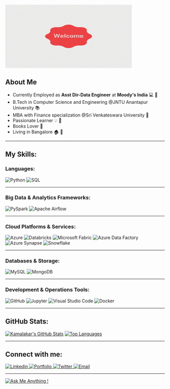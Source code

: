 <img src="https://github.com/kamalakarpeta/kamalakarpeta/blob/master/Welcome-Animated-shape-PixTeller.gif?raw=true" width="400" height="200" />

## About Me
* Currently Employed as **Asst Dir-Data Engineer** at **Moody's India** :computer: :office:
* B.Tech in Computer Science and Engineering @JNTU Anantapur University :books:
* MBA with Finance specialization @Sri Venkateswara University :school:
* Passionate Learner :bulb: :high_brightness:
* Books Lover :notebook_with_decorative_cover:
* Living in Bangalore :house: :sunrise:

---
## My Skills:
### Languages:
![Python](https://img.shields.io/badge/python-3670A0?style=for-the-badge&logo=python&logoColor=ffdd54)
![SQL](https://img.shields.io/badge/SQL-4479A1?style=for-the-badge&logo=postgresql&logoColor=white)

---
### Big Data & Analytics Frameworks:
![PySpark](https://img.shields.io/badge/PySpark-E69420?style=for-the-badge&logo=apachespark&logoColor=black)
![Apache Airflow](https://img.shields.io/badge/Apache%20Airflow-017CEE?style=for-the-badge&logo=apache-airflow&logoColor=white)

---
### Cloud Platforms & Services:
![Azure](https://img.shields.io/badge/Azure-0078D4?style=for-the-badge&logo=microsoftazure&logoColor=white)
![Databricks](https://img.shields.io/badge/Databricks-FF3621?style=for-the-badge&logo=databricks&logoColor=white)
![Microsoft Fabric](https://img.shields.io/badge/Microsoft%20Fabric-42B2D8?style=for-the-badge&logo=microsoft-power-bi&logoColor=white)
![Azure Data Factory](https://img.shields.io/badge/Azure%20Data%20Factory-0078D4?style=for-the-badge&logo=azure&logoColor=white)
![Azure Synapse](https://img.shields.io/badge/Azure%20Synapse-0361C6?style=for-the-badge&logo=microsoftazure&logoColor=white)
![Snowflake](https://img.shields.io/badge/Snowflake-29B5E8?style=for-the-badge&logo=snowflake&logoColor=white)

---
### Databases & Storage:
![MySQL](https://img.shields.io/badge/mysql-%2300f.svg?style=for-the-badge&logo=mysql&logoColor=white)
![MongoDB](https://img.shields.io/badge/MongoDB-47A248?style=for-the-badge&logo=mongodb&logoColor=white)

---
### Development & Operations Tools:
![GitHub](https://img.shields.io/badge/github-%23121011.svg?style=for-the-badge&logo=github&logoColor=white)
![Jupyter](https://img.shields.io/badge/Jupyter-F37626?style=for-the-badge&logo=jupyter&logoColor=white)
![Visual Studio Code](https://img.shields.io/badge/Visual%20Studio%20Code-0078d7.svg?style=for-the-badge&logo=visual-studio-code&logoColor=white)
![Docker](https://img.shields.io/badge/Docker-2496ED?style=for-the-badge&logo=docker&logoColor=white)

---
## GitHub Stats:
[![Kamalakar's GitHub Stats](https://github-readme-stats.vercel.app/api?username=kamalakarpeta&show_icons=true&theme=bue-green)](https://github.com/anuraghazra/github-readme-stats)
[![Top Languages](https://github-readme-stats.vercel.app/api/top-langs/?username=kamalakarpeta&layout=compact&theme=bue-green)](https://github.com/anuraghazra/github-readme-stats)

---
## Connect with me:
<a href="https://www.linkedin.com/in/kamalakarpeta/">
  <img alt="Linkedin" src="https://img.shields.io/badge/linkedin-0077B5?logo=linkedin&logoColor=white&style=for-the-badge" />
</a>
<a href="https://kamalakarpeta.github.io/">
  <img alt="Portfolio" src="https://img.shields.io/badge/Portfolio-%23000000.svg?style=for-the-badge&logo=firefox&logoColor=#FF7139" />
</a>
<a href="https://twitter.com/kamalakarpeta">
  <img alt="Twitter" src="https://img.shields.io/badge/Twitter-1DA1F2?logo=twitter&logoColor=white&style=for-the-badge" />
</a>
<a href="mailto:kamalakarpeta@outlook.com">
  <img alt="Email" src="https://img.shields.io/badge/Outlook-0078D4?style=for-the-badge&logo=microsoft-outlook&logoColor=white" />
</a>

---
[![Ask Me Anything !](https://img.shields.io/badge/Ask%20me-anything-1abc9c.svg)](https://github.com/kamalakarpeta/ama)

